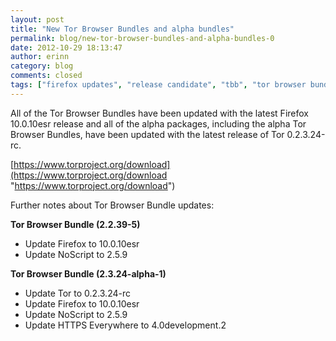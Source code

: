 ```yaml
---
layout: post
title: "New Tor Browser Bundles and alpha bundles"
permalink: blog/new-tor-browser-bundles-and-alpha-bundles-0
date: 2012-10-29 18:13:47
author: erinn
category: blog
comments: closed
tags: ["firefox updates", "release candidate", "tbb", "tor browser bundle"]
---
```


All of the Tor Browser Bundles have been updated with the latest Firefox 10.0.10esr release and all of the alpha packages, including the alpha Tor Browser Bundles, have been updated with the latest release of Tor 0.2.3.24-rc.

[https://www.torproject.org/download](https://www.torproject.org/download "https://www.torproject.org/download")

Further notes about Tor Browser Bundle updates:

**Tor Browser Bundle (2.2.39-5)**

-   Update Firefox to 10.0.10esr
-   Update NoScript to 2.5.9

**Tor Browser Bundle (2.3.24-alpha-1)**

-   Update Tor to 0.2.3.24-rc
-   Update Firefox to 10.0.10esr
-   Update NoScript to 2.5.9
-   Update HTTPS Everywhere to 4.0development.2

